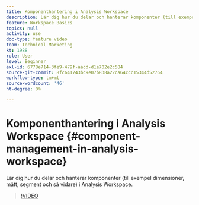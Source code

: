 ```yaml
---
title: Komponenthantering i Analysis Workspace
description: Lär dig hur du delar och hanterar komponenter (till exempel dimensioner, mått, segment och så vidare) i Analysis Workspace.
feature: Workspace Basics
topics: null
activity: use
doc-type: feature video
team: Technical Marketing
kt: 1988
role: User
level: Beginner
exl-id: 6778e714-3fe9-479f-aacd-d1e702e2c584
source-git-commit: 8fc641743bc9e07b838a22ca64ccc15344d52764
workflow-type: tm+mt
source-wordcount: '46'
ht-degree: 0%

---
```


# Komponenthantering i Analysis Workspace {#component-management-in-analysis-workspace}

Lär dig hur du delar och hanterar komponenter (till exempel dimensioner, mått, segment och så vidare) i Analysis Workspace.

>[!VIDEO](https://video.tv.adobe.com/v/24095/?quality=12&learn=on)

